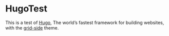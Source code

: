 # HugoTest
This is a test of [Hugo][1], The world’s fastest framework for building websites, with the [grid-side][2] theme.

  [1]: https://gohugo.io/
  [2]: https://github.com/chipsenkbeil/grid-side/
